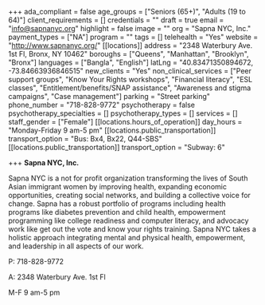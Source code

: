 +++
ada_compliant = false
age_groups = ["Seniors (65+)", "Adults (19 to 64)"]
client_requirements = []
credentials = ""
draft = true
email = "info@sapnanyc.org"
highlight = false
image = ""
org = "Sapna NYC, Inc."
payment_types = ["NA"]
program = ""
tags = []
telehealth = "Yes"
website = "http://www.sapnanyc.org/"
[[locations]]
address = "2348 Waterbury Ave. 1st Fl, Bronx, NY 10462"
boroughs = ["Queens", "Manhattan", "Brooklyn", "Bronx"]
languages = ["Bangla", "English"]
latLng = "40.83471350894672, -73.84663936846515"
new_clients = "Yes"
non_clinical_services = ["Peer support groups", "Know Your Rights workshops", "Financial literacy", "ESL classes", "Entitlement/benefits/SNAP assistance", "Awareness and stigma campaigns", "Case management"]
parking = "Street parking"
phone_number = "718-828-9772"
psychotherapy = false
psychotherapy_specialties = []
psychotherapy_types = []
services = []
staff_gender = ["Female"]
[[locations.hours_of_operation]]
day_hours = "Monday-Friday 9 am-5 pm"
[[locations.public_transportation]]
transport_option = "Bus: Bx4, Bx22, Q44-SBS"
[[locations.public_transportation]]
transport_option = "Subway: 6"

+++
**Sapna NYC, Inc.**

Sapna NYC is a not for profit organization transforming the lives of South Asian immigrant women by improving health, expanding economic opportunities, creating social networks, and building a collective voice for change. Sapna has a robust portfolio of programs including health programs like diabetes prevention and child health, empowerment programming like college readiness and computer literacy, and advocacy work like get out the vote and know your rights training. Sapna NYC takes a holistic approach integrating mental and physical health, empowerment, and leadership in all aspects of our work.

P: 718-828-9772

A: 2348 Waterbury Ave. 1st Fl

M-F 9 am-5 pm